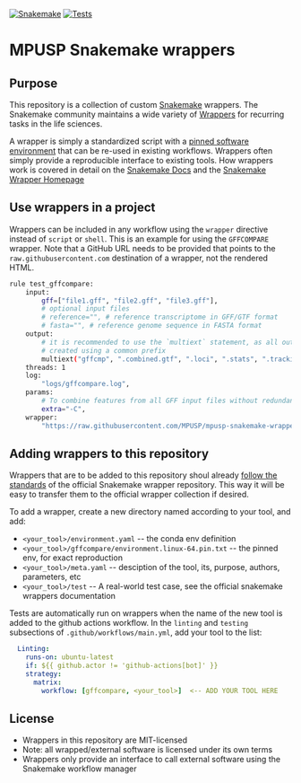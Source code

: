 [![Snakemake](https://img.shields.io/badge/snakemake-≥8.0.0-brightgreen.svg)](https://snakemake.readthedocs.io)
[![Tests](https://github.com/MPUSP/mpusp-snakemake-wrappers/actions/workflows/main.yml/badge.svg?branch=main)](https://github.com/MPUSP/mpusp-snakemake-wrappers/actions/workflows/main.yml)

# MPUSP Snakemake wrappers

## Purpose

This repository is a collection of custom [Snakemake](https://snakemake.readthedocs.io) wrappers. The Snakemake community maintains a wide variety of [Wrappers](https://github.com/snakemake/snakemake-wrappers) for recurring tasks in the life sciences.

A wrapper is simply a standardized script with a [pinned software environment](https://snakemake-wrappers.readthedocs.io/en/stable/contributing.html#conda-environment-for-development) that can be re-used in existing workflows. Wrappers often simply provide a reproducible interface to existing tools. How wrappers work is covered in detail on the [Snakemake Docs](https://snakemake.readthedocs.io/en/stable/snakefiles/modularization.html#wrappers) and the [Snakemake Wrapper Homepage](https://snakemake-wrappers.readthedocs.io/en/stable/contributing.html)

## Use wrappers in a project

Wrappers can be included in any workflow using the `wrapper` directive instead of `script` or `shell`.
This is an example for using the `GFFCOMPARE` wrapper. Note that a GitHub URL needs to be provided that points to the `raw.githubusercontent.com` destination of a wrapper, not the rendered HTML.

```bash
rule test_gffcompare:
    input:
        gff=["file1.gff", "file2.gff", "file3.gff"],
        # optional input files
        # reference="", # reference transcriptome in GFF/GTF format
        # fasta="", # reference genome sequence in FASTA format
    output:
        # it is recommended to use the `multiext` statement, as all output files are
        # created using a common prefix
        multiext("gffcmp", ".combined.gtf", ".loci", ".stats", ".tracking"),
    threads: 1
    log:
        "logs/gffcompare.log",
    params:
        # To combine features from all GFF input files without redundancy, use `-C`
        extra="-C",
    wrapper:
        "https://raw.githubusercontent.com/MPUSP/mpusp-snakemake-wrappers/refs/heads/main/gffcompare"
```

## Adding wrappers to this repository

Wrappers that are to be added to this repository shoul already [follow the standards](https://snakemake-wrappers.readthedocs.io/en/stable/contributing.html) of the official Snakemake wrapper repository. This way it will be easy to transfer them to the official wrapper collection if desired.

To add a wrapper, create a new directory named according to your tool, and add:

- `<your_tool>/environment.yaml` -- the conda env definition
- `<your_tool>/gffcompare/environment.linux-64.pin.txt` -- the pinned env, for exact reproduction
- `<your_tool>/meta.yaml` -- desciption of the tool, its, purpose, authors, parameters, etc
- `<your_tool>/test` -- A real-world test case, see the official snakemake wrappers documentation

Tests are automatically run on wrappers when the name of the new tool is added to the github actions workflow.
In the `linting` and `testing` subsections of `.github/workflows/main.yml`, add your tool to the list:

```yml
  Linting:
    runs-on: ubuntu-latest
    if: ${{ github.actor != 'github-actions[bot]' }}
    strategy:
      matrix:
        workflow: [gffcompare, <your_tool>]  <-- ADD YOUR TOOL HERE
```

## License

- Wrappers in this repository are MIT-licensed
- Note: all wrapped/external software is licensed under its own terms
- Wrappers only provide an interface to call external software using the Snakemake workflow manager
